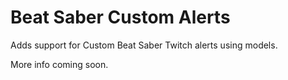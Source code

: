 # Beat Saber Custom Alerts

Adds support for Custom Beat Saber Twitch alerts using models.

More info coming soon.
